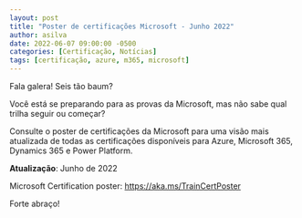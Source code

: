 ```yaml
---
layout: post
title: "Poster de certificações Microsoft - Junho 2022"
author: asilva
date: 2022-06-07 09:00:00 -0500
categories: [Certificação, Notícias]
tags: [certificação, azure, m365, microsoft]
---
```


Fala galera! Seis tão baum?

Você está se preparando para as provas da Microsoft, mas não sabe qual trilha seguir ou começar?

Consulte o poster de certificações da Microsoft para uma visão mais atualizada de todas as certificações disponíveis para Azure, Microsoft 365, Dynamics 365 e Power Platform.

**Atualização**: Junho de 2022

Microsoft Certification poster: <https://aka.ms/TrainCertPoster>

Forte abraço!